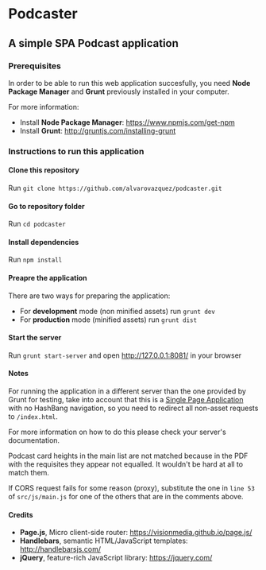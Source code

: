 # Podcaster

## A simple SPA Podcast application

### Prerequisites
In order to be able to run this web application succesfully, you need **Node Package Manager** and **Grunt** previously installed in your computer.

For more information: 
* Install **Node Package Manager**: https://www.npmjs.com/get-npm
* Install **Grunt**: http://gruntjs.com/installing-grunt

### Instructions to run this application
#### Clone this repository
Run `git clone https://github.com/alvarovazquez/podcaster.git`

#### Go to repository folder
Run `cd podcaster`

#### Install dependencies
Run `npm install`

#### Preapre the application
There are two ways for preparing the application:
 * For **development** mode (non minified assets) run `grunt dev`
 * For **production** mode (minified assets) run `grunt dist`

#### Start the server
Run `grunt start-server` and open http://127.0.0.1:8081/ in your browser

#### Notes
For running the application in a different server than the one provided by Grunt for testing, take into account that this is a [Single Page Application](https://es.wikipedia.org/wiki/Single-page_application) with no HashBang navigation, so you need to redirect all non-asset requests to `/index.html`.

For more information on how to do this please check your server's documentation.

Podcast card heights in the main list are not matched because in the PDF with the requisites they appear not equalled. It wouldn't be hard at all to match them.

If CORS request fails for some reason (proxy), substitute the one in `line 53` of `src/js/main.js` for one of the others that are in the comments above.

#### Credits
* **Page.js**, Micro client-side router: https://visionmedia.github.io/page.js/
* **Handlebars**, semantic HTML/JavaScript templates: http://handlebarsjs.com/
* **jQuery**, feature-rich JavaScript library: https://jquery.com/